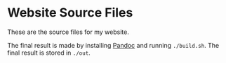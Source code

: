 # Website Source Files

These are the source files for my website.

The final result is made by installing [Pandoc](https://pandoc.org/) and
running `./build.sh`. The final result is stored in `./out`.
